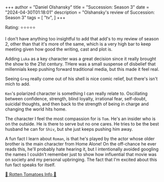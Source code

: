 +++
author = "Daniel Olshansky"
title = "Succession: Season 3"
date = "2024-04-30T01:18:01"
description = "Olshansky's review of Succession: Season 3"
tags = [
    "tv",
]
+++

Rating: ⭐⭐⭐⭐⭐

I don't have anything too insightful to add that add's to my review of season 2,
other than that it's more of the same, which is a very high bar to keep meeting
given how good the writing, cast and plot is.

Adding `Luka` as a key character was a great decision since it really brought
the show to the 21st century. THere was a small suspense of disbelief that millennials
keep pushing forward traditional media, but this made it feel real.

Seeing `Greg` really come out of his shell is nice comic relief, but there's isn't
mich to add.

`Ken`'s polarized character is something I can really relate to. Oscillating between
confidence, strength, blind loyalty, irrational fear, self-doubt, suicidal thoughts,
and then back to the strength of being in charge and changing the world hits home.

The character I feel the most compassion for is `Tom`. He's an insider who is on
the outside. He is there to serve but no one cares. He tries to be the best husband
he can for `Shiv`, but she just keeps pushing him away.

A fun fact I learn about `Roman`, is that he's played by the actor whose older
brother is the main character from Home Alone! On the off-chance he ever reads
this, he'll probably hate hearing it, but I intentionally avoided googling the
names I couldn't remember just to show how influential that movie was on society
and my personal upbringing. The fact that I'm excited about this fun fact speaks
for itself.

[🍅 Rotten Tomatoes Info 🍅](https://www.rottentomatoes.com/tv/succession/s03)

